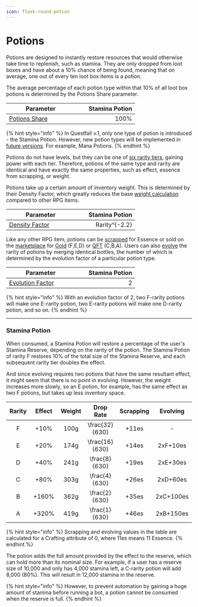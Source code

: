```yaml
---
icon: flask-round-potion
---
```


# Potions

Potions are designed to instantly restore resources that would otherwise take time to replenish, such as stamina. They are only dropped from loot boxes and have about a 10% chance of being found, meaning that on average, one out of every ten loot box items is a potion.&#x20;

The average percentage of each potion type within that 10% of all loot box potions is determined by the Potions Share parameter.

<table><thead><tr><th width="171">Parameter</th><th width="147" align="right" valign="middle">Stamina Potion</th></tr></thead><tbody><tr><td><a data-footnote-ref href="#user-content-fn-1">Potions Share</a></td><td align="right" valign="middle">100%</td></tr></tbody></table>

{% hint style="info" %}
In Questfall v.1, only one type of potion is introduced - the Stamina Potion. However, new potion types will be implemented in [future versions](../../../roadmap/future-versions.md). For example, Mana Potions.
{% endhint %}

Potions do not have levels, but they can be one of [six rarity tiers](./#item-rarity), gaining power with each tier. Therefore, potions of the same type and rarity are identical and have exactly the same properties, such as effect, essence from scrapping, or weight.

Potions take up a certain amount of inventory weight. This is determined by their Density Factor, which greatly reduces the base [weight calculation](./) compared to other RPG items.

<table><thead><tr><th width="171">Parameter</th><th width="147" align="right" valign="middle">Stamina Potion</th></tr></thead><tbody><tr><td><a data-footnote-ref href="#user-content-fn-2">Density Factor</a></td><td align="right" valign="middle"><span class="math">Rarity^{-2.2}</span></td></tr></tbody></table>

Like any other RPG item, potions can be [scrapped](../rpg-attributes/crafting.md#scrapping) for Essence or sold on the [marketplace](../../../infrastructure/marketplace.md) for [Gold](../../../assets/gold-in-game.md) (F,E,D) or [QFT](../../../assets/questfall-tokens-qft.md) (C,B,A). Users can also [evolve](../rpg-attributes/crafting.md#evolving) the rarity of potions by merging identical bottles, the number of which is determined by the evolution factor of a particular potion type.&#x20;

<table><thead><tr><th width="171">Parameter</th><th width="147" align="right" valign="middle">Stamina Potion</th></tr></thead><tbody><tr><td><a data-footnote-ref href="#user-content-fn-3">Evolution Factor</a></td><td align="right" valign="middle">2</td></tr></tbody></table>

{% hint style="info" %}
With an evolution factor of 2, two F-rarity potions will make one E-rarity potion, two E-rarity potions will make one D-rarity potion, and so on.
{% endhint %}

***

### Stamina Potion

When consumed, a Stamina Potion will restore a percentage of the user's Stamina Reserve, depending on the rarity of the potion. The Stamina Potion of rarity F restores 10% of the total size of the Stamina Reserve, and each subsequent rarity tier doubles the effect.&#x20;

And since evolving requires two potions that have the same resultant effect, it might seem that there is no point in evolving. However, the weight increases more slowly, so an E potion, for example, has the same effect as two F potions, but takes up less inventory space.

<table><thead><tr><th width="91" align="center">Rarity</th><th width="87" align="center">Effect</th><th width="83" align="center">Weight </th><th width="105" align="center">Drop Rate</th><th width="105" align="center">Scrapping</th><th width="115" align="center">Evolving</th></tr></thead><tbody><tr><td align="center">F</td><td align="center">+10%</td><td align="center">100g</td><td align="center"><span class="math">\frac{32}{630}</span></td><td align="center">+11es</td><td align="center">-</td></tr><tr><td align="center">E</td><td align="center">+20%</td><td align="center">174g</td><td align="center"><span class="math">\frac{16}{630}</span></td><td align="center">+14es</td><td align="center">2xF+10es</td></tr><tr><td align="center">D</td><td align="center">+40%</td><td align="center">241g</td><td align="center"><span class="math">\frac{8}{630}</span></td><td align="center">+19es</td><td align="center">2xE+30es</td></tr><tr><td align="center">C</td><td align="center">+80%</td><td align="center">303g</td><td align="center"><span class="math">\frac{4}{630}</span></td><td align="center">+26es</td><td align="center">2xD+60es</td></tr><tr><td align="center">B</td><td align="center">+160%</td><td align="center">362g</td><td align="center"><span class="math">\frac{2}{630}</span></td><td align="center">+35es</td><td align="center">2xC+100es</td></tr><tr><td align="center">A</td><td align="center">+320%</td><td align="center">419g</td><td align="center"><span class="math">\frac{1}{630}</span></td><td align="center">+46es</td><td align="center">2xB+150es</td></tr></tbody></table>

{% hint style="info" %}
Scrapping and evolving values in the table are calculated for a Crafting attribute of 0, where 11es means 11 Essence.
{% endhint %}

The potion adds the full amount provided by the effect to the reserve, which can hold more than its nominal size. For example, if a user has a reserve size of 10,000 and only has 4,000 stamina left, a C-rarity potion will add 8,000 (80%). This will result in 12,000 stamina in the reserve.

{% hint style="info" %}
However, to prevent automation by gaining a huge amount of stamina before running a bot, a potion cannot be consumed when the reserve is full.
{% endhint %}

[^1]: The average percentage of a specific potion type compared to all loot box potions.

[^2]: The individual adjustment of the weight.

[^3]: The number of potions of the current rarity that need to be merged to make one potion of the next rarity.
